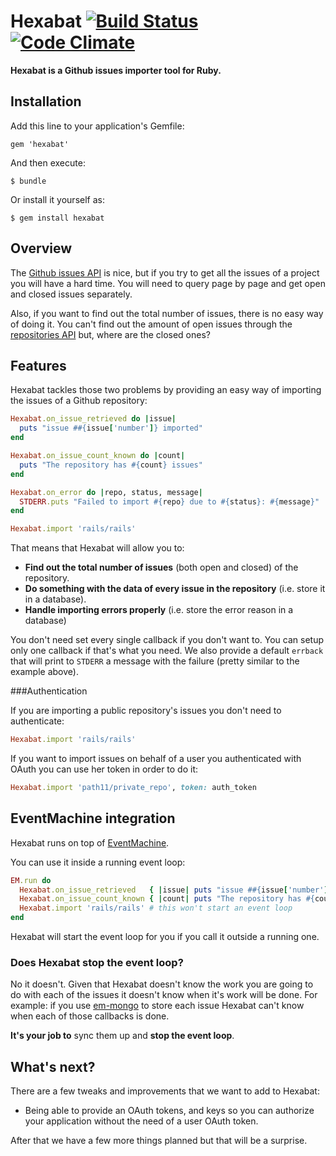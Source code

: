 # Hexabat [![Build Status](https://secure.travis-ci.org/path11/hexabat.png?branch=master)](http://travis-ci.org/path11/hexabat)  [![Code Climate](https://codeclimate.com/badge.png)](https://codeclimate.com/github/path11/hexabat)

**Hexabat is a Github issues importer tool for Ruby.**

## Installation

Add this line to your application's Gemfile:

    gem 'hexabat'

And then execute:

    $ bundle

Or install it yourself as:

    $ gem install hexabat


## Overview

The
[Github issues API](http://developer.github.com/v3/issues/#list-issues-for-a-repository)
is nice, but if you try to get all the issues of a project you will have a hard
time. You will need to query page by page and get open and closed issues
separately.

Also, if you want to find out the total number of issues, there is no easy way
of doing it. You can't find out the amount of open issues through the
[repositories API](http://developer.github.com/v3/repos/#get)
but, where are the closed ones?


## Features

Hexabat tackles those two problems by providing an easy way of importing
the issues of a Github repository:

```ruby
Hexabat.on_issue_retrieved do |issue|
  puts "issue ##{issue['number']} imported"
end

Hexabat.on_issue_count_known do |count|
  puts "The repository has #{count} issues"
end

Hexabat.on_error do |repo, status, message|
  STDERR.puts "Failed to import #{repo} due to #{status}: #{message}"
end

Hexabat.import 'rails/rails'
```

That means that Hexabat will allow you to:

* **Find out the total number of issues** (both open and closed) of the repository.
* **Do something with the data of every issue in the repository** (i.e. store it in a database).
* **Handle importing errors properly** (i.e. store the error reason in a database)

You don't need set every single callback if you don't want to. You can setup only one
callback if that's what you need. We also provide a default `errback` that will
print to `STDERR` a message with the failure (pretty similar to the example above).


###Authentication

If you are importing a public repository's issues you don't need to authenticate:

```ruby
Hexabat.import 'rails/rails'
```

If you want to import issues on behalf of a user you authenticated with OAuth
you can use her token in order to do it:

```ruby
Hexabat.import 'path11/private_repo', token: auth_token
```


## EventMachine integration

Hexabat runs on top of
[EventMachine](https://github.com/eventmachine/eventmachine).

You can use it inside a running event loop:

```ruby
EM.run do
  Hexabat.on_issue_retrieved   { |issue| puts "issue ##{issue['number']} imported" }
  Hexabat.on_issue_count_known { |count| puts "The repository has #{count} issues" }
  Hexabat.import 'rails/rails' # this won't start an event loop
end
```

Hexabat will start the event loop for you if you call it outside a running one.

### Does Hexabat stop the event loop?

No it doesn't. Given that Hexabat doesn't know the work you are going to do
with each of the issues it doesn't know when it's work will be done. For
example: if you use
[em-mongo](https://github.com/bcg/em-mongo)
to store each issue Hexabat can't know when each of those callbacks is done.

**It's your job to** sync them up and **stop the event loop**.


## What's next?

There are a few tweaks and improvements that we want to add to Hexabat:

* Being able to provide an OAuth tokens, and keys so you can authorize your
application without the need of a user OAuth token.

After that we have a few more things planned but that will be a surprise.
